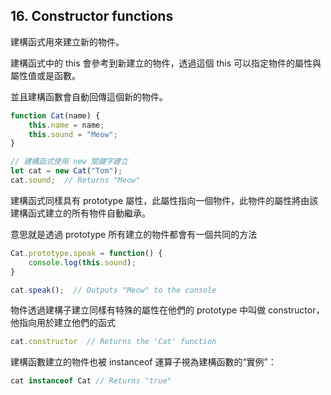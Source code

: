 ## 16. Constructor functions
建構函式用來建立新的物件。

建構函式中的 this 會參考到新建立的物件，透過這個 this 可以指定物件的屬性與屬性值或是函數。

並且建構函數會自動回傳這個新的物件。

```javascript
function Cat(name) {
    this.name = name;
    this.sound = "Meow";
}

// 建構函式使用 new 關鍵字建立
let cat = new Cat("Tom");
cat.sound;  // Returns "Meow"
```

建構函式同樣具有 prototype 屬性，此屬性指向一個物件，此物件的屬性將由該建構函式建立的所有物件自動繼承。

意思就是透過 prototype 所有建立的物件都會有一個共同的方法
```javascript
Cat.prototype.speak = function() {
    console.log(this.sound);
}

cat.speak();  // Outputs "Meow" to the console
```

物件透過建構子建立同樣有特殊的屬性在他們的 prototype 中叫做 constructor，他指向用於建立他們的函式

```javascript
cat.constructor  // Returns the 'Cat' function
```

建構函數建立的物件也被 instanceof 運算子視為建構函數的“實例”：
```javascript
cat instanceof Cat // Returns "true"
```




